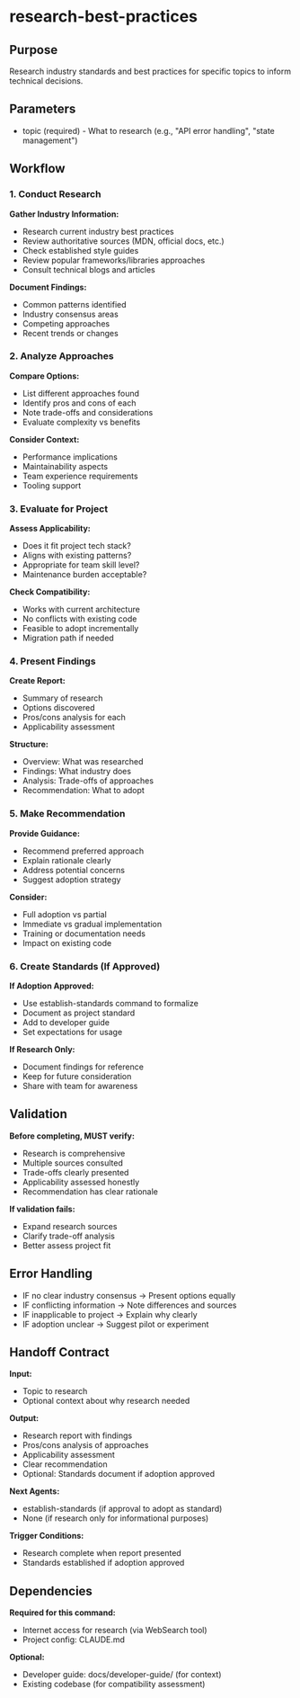 # research-best-practices

## Purpose
Research industry standards and best practices for specific topics to inform technical decisions.

## Parameters
- topic (required) - What to research (e.g., "API error handling", "state management")

## Workflow

### 1. Conduct Research

**Gather Industry Information:**
- Research current industry best practices
- Review authoritative sources (MDN, official docs, etc.)
- Check established style guides
- Review popular frameworks/libraries approaches
- Consult technical blogs and articles

**Document Findings:**
- Common patterns identified
- Industry consensus areas
- Competing approaches
- Recent trends or changes

### 2. Analyze Approaches

**Compare Options:**
- List different approaches found
- Identify pros and cons of each
- Note trade-offs and considerations
- Evaluate complexity vs benefits

**Consider Context:**
- Performance implications
- Maintainability aspects
- Team experience requirements
- Tooling support

### 3. Evaluate for Project

**Assess Applicability:**
- Does it fit project tech stack?
- Aligns with existing patterns?
- Appropriate for team skill level?
- Maintenance burden acceptable?

**Check Compatibility:**
- Works with current architecture
- No conflicts with existing code
- Feasible to adopt incrementally
- Migration path if needed

### 4. Present Findings

**Create Report:**
- Summary of research
- Options discovered
- Pros/cons analysis for each
- Applicability assessment

**Structure:**
- Overview: What was researched
- Findings: What industry does
- Analysis: Trade-offs of approaches
- Recommendation: What to adopt

### 5. Make Recommendation

**Provide Guidance:**
- Recommend preferred approach
- Explain rationale clearly
- Address potential concerns
- Suggest adoption strategy

**Consider:**
- Full adoption vs partial
- Immediate vs gradual implementation
- Training or documentation needs
- Impact on existing code

### 6. Create Standards (If Approved)

**If Adoption Approved:**
- Use establish-standards command to formalize
- Document as project standard
- Add to developer guide
- Set expectations for usage

**If Research Only:**
- Document findings for reference
- Keep for future consideration
- Share with team for awareness

## Validation

**Before completing, MUST verify:**
- Research is comprehensive
- Multiple sources consulted
- Trade-offs clearly presented
- Applicability assessed honestly
- Recommendation has clear rationale

**If validation fails:**
- Expand research sources
- Clarify trade-off analysis
- Better assess project fit

## Error Handling

- IF no clear industry consensus → Present options equally
- IF conflicting information → Note differences and sources
- IF inapplicable to project → Explain why clearly
- IF adoption unclear → Suggest pilot or experiment

## Handoff Contract

**Input:**
- Topic to research
- Optional context about why research needed

**Output:**
- Research report with findings
- Pros/cons analysis of approaches
- Applicability assessment
- Clear recommendation
- Optional: Standards document if adoption approved

**Next Agents:**
- establish-standards (if approval to adopt as standard)
- None (if research only for informational purposes)

**Trigger Conditions:**
- Research complete when report presented
- Standards established if adoption approved

## Dependencies

**Required for this command:**
- Internet access for research (via WebSearch tool)
- Project config: CLAUDE.md

**Optional:**
- Developer guide: docs/developer-guide/ (for context)
- Existing codebase (for compatibility assessment)
